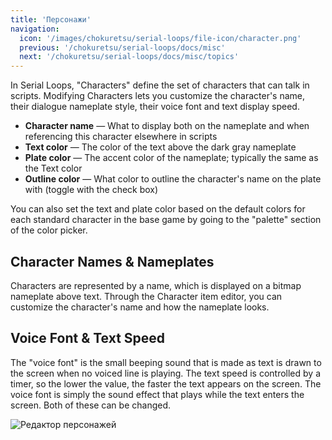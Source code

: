 ```yaml
---
title: 'Персонажи'
navigation:
  icon: '/images/chokuretsu/serial-loops/file-icon/character.png'
  previous: '/chokuretsu/serial-loops/docs/misc'
  next: '/chokuretsu/serial-loops/docs/misc/topics'
---
```


In Serial Loops, "Characters" define the set of characters that can talk in scripts. Modifying Characters lets you customize the character's name, their dialogue nameplate style, their voice font and text display speed.

* **Character name** &mdash; What to display both on the nameplate and when referencing this character elsewhere in scripts
* **Text color** &mdash; The color of the text above the dark gray nameplate
* **Plate color** &mdash; The accent color of the nameplate; typically the same as the Text color
* **Outline color** &mdash; What color to outline the character's name on the plate with (toggle with the check box)

You can also set the text and plate color based on the default colors for each standard character in the base game by going to the "palette" section of the color picker.

## Character Names & Nameplates
Characters are represented by a name, which is displayed on a bitmap nameplate above text. Through the Character item editor, you can customize the character's name and how the nameplate looks.

## Voice Font & Text Speed
The "voice font" is the small beeping sound that is made as text is drawn to the screen when no voiced line is playing. The text speed is controlled by a timer, so the lower the value, the faster the text appears on the screen.
The voice font is simply the sound effect that plays while the text enters the screen. Both of these can be changed.

![Редактор персонажей](/images/chokuretsu/serial-loops/character-editing.png)